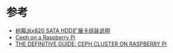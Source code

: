 

# 参考

* [树莓派x820 SATA HDD扩展卡组装说明](http://www.suptronics.com/miniPCkits/x820-hardware.html)
* [Ceph on a Raspberry Pi](https://www.linkedin.com/pulse/ceph-raspberry-pi-rahul-vijayan/)
* [THE DEFINITIVE GUIDE: CEPH CLUSTER ON RASPBERRY PI](http://bryanapperson.com/blog/the-definitive-guide-ceph-cluster-on-raspberry-pi/)
